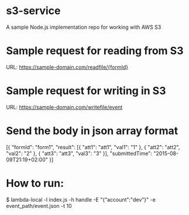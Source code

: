# s3-service
A sample Node.js implementation repo for working with AWS S3 
# Sample request for reading from S3
URL: https://sample-domain.com/readfile/{formId}
# Sample request for writing in S3
  URL: https://sample-domain.com/writefile/event
  # Send the body in json array format
[{
    "formId": "form1",
    "result": [{
        "att1": "att1",
        "val1": "1"
    }, {
        "att2": "att2",
        "val2": "2"
    }, {
        "att3": "att3",
        "val3": "3"
    }],
    "submittedTime": "2015-08-09T21:19+02:00"
}]
# How to run:
$ lambda-local -l index.js -h handle -E "{\"account\":\"dev\"}" -e event_path/event.json -t 10
